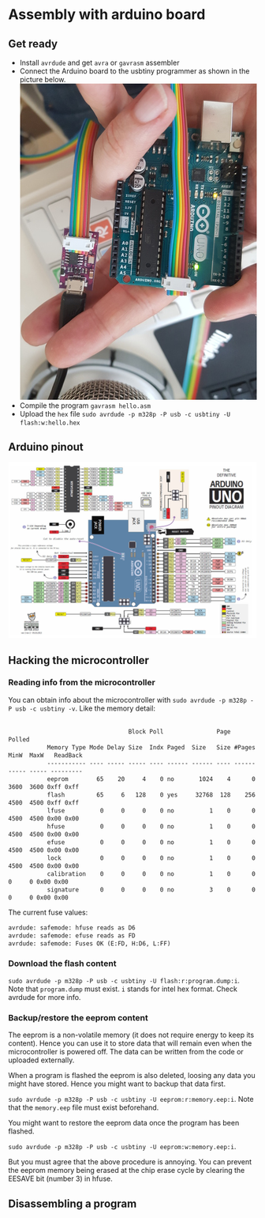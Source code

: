 # Assembly with arduino board

## Get ready

- Install `avrdude` and get `avra` or `gavrasm` assembler
- Connect the Arduino board to the usbtiny programmer as shown in the picture below.
![isp](isp2.jpg)
- Compile the program `gavrasm hello.asm`
- Upload the `hex` file `sudo avrdude -p m328p -P usb -c usbtiny -U flash:w:hello.hex`

## Arduino pinout

![pinout](uno.jpg)

## Hacking the microcontroller

### Reading info from the microcontroller

You can obtain info about the microcontroller with `sudo avrdude -p m328p -P usb -c usbtiny -v`. Like the memory detail:

```

                                  Block Poll               Page                       Polled
           Memory Type Mode Delay Size  Indx Paged  Size   Size #Pages MinW  MaxW   ReadBack
           ----------- ---- ----- ----- ---- ------ ------ ---- ------ ----- ----- ---------
           eeprom        65    20     4    0 no       1024    4      0  3600  3600 0xff 0xff
           flash         65     6   128    0 yes     32768  128    256  4500  4500 0xff 0xff
           lfuse          0     0     0    0 no          1    0      0  4500  4500 0x00 0x00
           hfuse          0     0     0    0 no          1    0      0  4500  4500 0x00 0x00
           efuse          0     0     0    0 no          1    0      0  4500  4500 0x00 0x00
           lock           0     0     0    0 no          1    0      0  4500  4500 0x00 0x00
           calibration    0     0     0    0 no          1    0      0     0     0 0x00 0x00
           signature      0     0     0    0 no          3    0      0     0     0 0x00 0x00
```

The current fuse values:

```
avrdude: safemode: hfuse reads as D6
avrdude: safemode: efuse reads as FD
avrdude: safemode: Fuses OK (E:FD, H:D6, L:FF)
```

### Download the flash content

`sudo avrdude -p m328p -P usb -c usbtiny -U flash:r:program.dump:i`. Note that `program.dump` must exist. `i` stands for intel hex format. Check avrdude for more info.

### Backup/restore the eeprom content

The eeprom is a non-volatile memory (it does not require energy to keep its content). Hence you can use it to store data that will remain even when the microcontroller is powered off. The data can be written from the code or uploaded externally.

When a program is flashed the eeprom is also deleted, loosing any data you might have stored. Hence you might want to backup that data first.

`sudo avrdude -p m328p -P usb -c usbtiny -U eeprom:r:memory.eep:i`. Note that the `memory.eep` file must exist beforehand.

You might want to restore the eeprom data once the program has been flashed.

`sudo avrdude -p m328p -P usb -c usbtiny -U eeprom:w:memory.eep:i`.

But you must agree that the above procedure is annoying. You can prevent the eeprom memory being erased at the chip erase cycle by clearing the EESAVE bit (number 3) in hfuse.

## Disassembling a program


